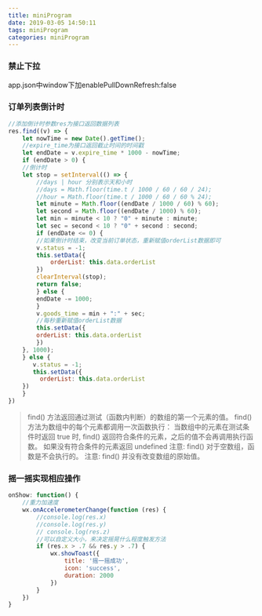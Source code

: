 ```yaml
---
title: miniProgram
date: 2019-03-05 14:50:11
tags: miniProgram
categories: miniProgram
---
```


### 禁止下拉
app.json中window下加enablePullDownRefresh:false

### 订单列表倒计时
```js
//添加倒计时参数res为接口返回数据列表
res.find((v) => {
    let nowTime = new Date().getTime();
    //expire_time为接口返回截止时间的时间戳
    let endDate = v.expire_time * 1000 - nowTime;
    if (endDate > 0) {
    //倒计时
    let stop = setInterval(() => {
        //days | hour 分别表示天和小时
        //days = Math.floor(time.t / 1000 / 60 / 60 / 24);
        //hour = Math.floor(time.t / 1000 / 60 / 60 % 24);
        let minute = Math.floor((endDate / 1000 / 60) % 60);
        let second = Math.floor((endDate / 1000) % 60);
        let min = minute < 10 ? "0" + minute : minute;
        let sec = second < 10 ? "0" + second : second;
        if (endDate <= 0) {
        //如果倒计时结束，改变当前订单状态，重新赋值orderList数据即可
        v.status = -1;
        this.setData({
            orderList: this.data.orderList
        })
        clearInterval(stop);
        return false;
        } else {
        endDate -= 1000;
        }
        v.goods_time = min + ":" + sec;
        //每秒重新赋值orderList数据
        this.setData({
        orderList: this.data.orderList
        })
    }, 1000);
    } else {
       v.status = -1;
       this.setData({
         orderList: this.data.orderList
    })
    }
})
```
> find() 方法返回通过测试（函数内判断）的数组的第一个元素的值。
find() 方法为数组中的每个元素都调用一次函数执行：
当数组中的元素在测试条件时返回 true 时, find() 返回符合条件的元素，之后的值不会再调用执行函数。
如果没有符合条件的元素返回 undefined
注意: find() 对于空数组，函数是不会执行的。
注意: find() 并没有改变数组的原始值。


### 摇一摇实现相应操作
```js
onShow: function() {
    //重力加速度
    wx.onAccelerometerChange(function (res) {
        //console.log(res.x)
        //console.log(res.y)
        // console.log(res.z)
        //可以自定义大小，来决定摇晃什么程度触发方法
        if (res.x > .7 && res.y > .7) {
            wx.showToast({
                title: '摇一摇成功',
                icon: 'success',
                duration: 2000
            })
        }
    })
}

```